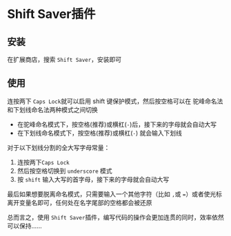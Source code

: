 # Shift Saver插件

## 安装
在扩展商店，搜索 `Shift Saver`，安装即可
## 使用
连按两下 `Caps Lock`就可以启用 shift 键保护模式，然后按空格可以在 驼峰命名法和下划线命名法两种模式之间切换 

- 在驼峰命名模式下，按空格(推荐)或横杠(`-`)后，接下来的字母就会自动大写
- 在下划线命名模式下，按空格(推荐)或横杠(`-`) 就会输入下划线

对于以下划线分割的全大写字母常量：
1. 连按两下`Caps Lock`
2. 然后按空格切换到 `underscore` 模式
3. 按 `shift` 输入大写的首字母，接下来的字母就会自动大写

最后如果想要脱离命名模式，只需要输入一个其他字符（比如 `,`或 `=`）或者使光标离开变量名即可，任何处在名字尾部的空格都会被还原

总而言之，使用 `Shift Saver`插件，编写代码的操作会更加连贯的同时，效率依然可以保持......

